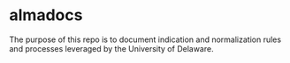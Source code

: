 # almadocs

The purpose of this repo is to document indication and normalization rules and processes leveraged by the University of Delaware.
